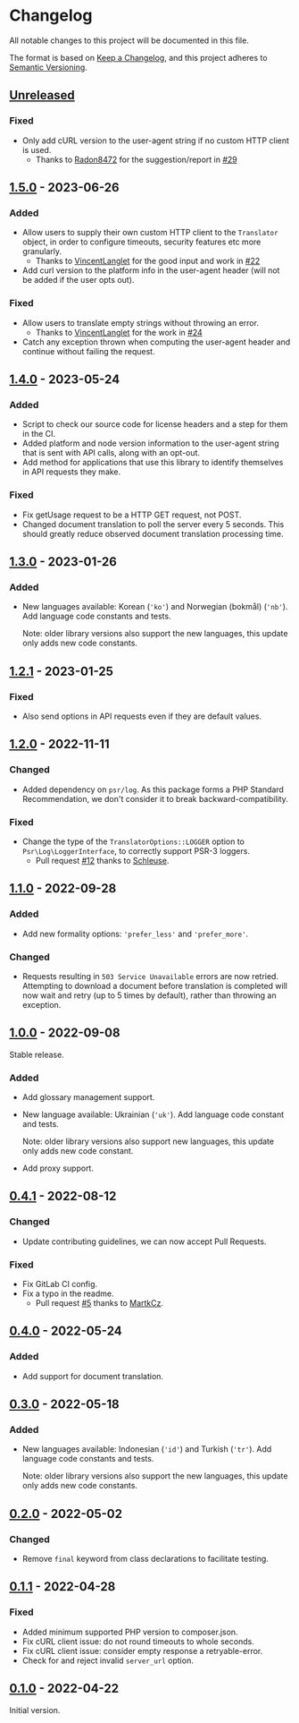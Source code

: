 # Changelog
All notable changes to this project will be documented in this file.

The format is based on [Keep a Changelog](https://keepachangelog.com/en/1.0.0/),
and this project adheres to [Semantic Versioning](https://semver.org/spec/v2.0.0.html).


## [Unreleased]
### Fixed
* Only add cURL version to the user-agent string if no custom HTTP client is used.
  * Thanks to [Radon8472](https://github.com/Radon8472) for the suggestion/report in [#29](https://github.com/DeepLcom/deepl-php/issues/29)


## [1.5.0] - 2023-06-26
### Added
* Allow users to supply their own custom HTTP client to the `Translator` object, in order to configure timeouts, security features etc more granularly.
  * Thanks to [VincentLanglet](https://github.com/VincentLanglet) for the good input and work in [#22](https://github.com/DeepLcom/deepl-php/pull/22)
* Add curl version to the platform info in the user-agent header (will not be added if the user opts out).
### Fixed
* Allow users to translate empty strings without throwing an error.
  * Thanks to [VincentLanglet](https://github.com/VincentLanglet) for the work in [#24](https://github.com/DeepLcom/deepl-php/pull/24)
* Catch any exception thrown when computing the user-agent header and continue without failing the request.


## [1.4.0] - 2023-05-24
### Added
* Script to check our source code for license headers and a step for them in the CI.
* Added platform and node version information to the user-agent string that is sent with API calls, along with an opt-out.
* Add method for applications that use this library to identify themselves in API requests they make.
### Fixed
* Fix getUsage request to be a HTTP GET request, not POST.
* Changed document translation to poll the server every 5 seconds. This should greatly reduce observed document translation processing time.


## [1.3.0] - 2023-01-26
### Added
* New languages available: Korean (`'ko'`) and Norwegian (bokmål) (`'nb'`). Add language code constants and tests.

  Note: older library versions also support the new languages, this update only adds new code constants.


## [1.2.1] - 2023-01-25
### Fixed
* Also send options in API requests even if they are default values.


## [1.2.0] - 2022-11-11
### Changed
* Added dependency on `psr/log`. As this package forms a PHP Standard
  Recommendation, we don't consider it to break backward-compatibility.
### Fixed
* Change the type of the `TranslatorOptions::LOGGER` option to 
  `Psr\Log\LoggerInterface`, to correctly support PSR-3 loggers.
  * Pull request [#12](https://github.com/DeepLcom/deepl-php/pull/12)
    thanks to [Schleuse](https://github.com/Schleuse).


## [1.1.0] - 2022-09-28
### Added
* Add new formality options: `'prefer_less'` and `'prefer_more'`.
### Changed
* Requests resulting in `503 Service Unavailable` errors are now retried.
  Attempting to download a document before translation is completed will now
  wait and retry (up to 5 times by default), rather than throwing an exception.


## [1.0.0] - 2022-09-08
Stable release.
### Added
* Add glossary management support.
* New language available: Ukrainian (`'uk'`). Add language code constant and tests.

  Note: older library versions also support new languages, this update only adds new code constant.
* Add proxy support.


## [0.4.1] - 2022-08-12
### Changed
* Update contributing guidelines, we can now accept Pull Requests.
### Fixed
* Fix GitLab CI config.
* Fix a typo in the readme.
  * Pull request [#5](https://github.com/DeepLcom/deepl-php/pull/5)
    thanks to [MartkCz](https://github.com/MartkCz).


## [0.4.0] - 2022-05-24
### Added
* Add support for document translation.


## [0.3.0] - 2022-05-18
### Added
* New languages available: Indonesian (`'id'`) and Turkish (`'tr'`). Add language code constants and tests.

  Note: older library versions also support the new languages, this update only adds new code constants.


## [0.2.0] - 2022-05-02
### Changed
* Remove `final` keyword from class declarations to facilitate testing.


## [0.1.1] - 2022-04-28
### Fixed
* Added minimum supported PHP version to composer.json.
* Fix cURL client issue: do not round timeouts to whole seconds.
* Fix cURL client issue: consider empty response a retryable-error.
* Check for and reject invalid `server_url` option.


## [0.1.0] - 2022-04-22
Initial version.


[Unreleased]: https://github.com/DeepLcom/deepl-php/compare/v1.5.0...HEAD
[1.5.0]: https://github.com/DeepLcom/deepl-php/compare/v1.4.0...v1.5.0
[1.4.0]: https://github.com/DeepLcom/deepl-php/compare/v1.3.0...v1.4.0
[1.3.0]: https://github.com/DeepLcom/deepl-php/compare/v1.2.1...v1.3.0
[1.2.1]: https://github.com/DeepLcom/deepl-php/compare/v1.2.0...v1.2.1
[1.2.0]: https://github.com/DeepLcom/deepl-php/compare/v1.1.0...v1.2.0
[1.1.0]: https://github.com/DeepLcom/deepl-php/compare/v1.0.0...v1.1.0
[1.0.0]: https://github.com/DeepLcom/deepl-php/compare/v0.4.1...v1.0.0
[0.4.1]: https://github.com/DeepLcom/deepl-php/compare/v0.4.0...v0.4.1
[0.4.0]: https://github.com/DeepLcom/deepl-php/compare/v0.3.0...v0.4.0
[0.3.0]: https://github.com/DeepLcom/deepl-php/compare/v0.2.0...v0.3.0
[0.2.0]: https://github.com/DeepLcom/deepl-php/compare/v0.1.1...v0.2.0
[0.1.1]: https://github.com/DeepLcom/deepl-php/compare/v0.1.0...v0.1.1
[0.1.0]: https://github.com/DeepLcom/deepl-php/releases/tag/v0.1.0
